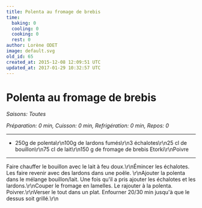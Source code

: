 ```yaml
---
title: Polenta au fromage de brebis
time:
  baking: 0
  cooling: 0
  cooking: 0
  rest: 0
author: Lorène ODET
image: default.svg
old_id: 65
created_at: 2015-12-08 12:09:51 UTC
updated_at: 2017-01-29 10:32:57 UTC
---
```


# Polenta au fromage de brebis

_Saisons: Toutes_

_Préparation: 0 min, Cuisson: 0 min, Refrigération: 0 min, Repos: 0_

---

- 250g de polenta\r\n100g de lardons fumés\r\n3 échalotes\r\n25 cl de bouillon\r\n75 cl de lait\r\n150 g de fromage de brebis Etorki\r\nPoivre

---

Faire chauffer le bouillon avec le lait à feu doux.\r\nÉmincer les échalotes. Les faire revenir avec des lardons dans une poêle. \r\nAjouter la polenta dans le mélange bouillon/lait. Une fois qu'il a pris ajouter les échalotes et les lardons.\r\nCouper le fromage en lamelles. Le rajouter à la polenta. Poivrer.\r\nVerser le tout dans un plat. Enfourner 20/30 min jusqu'à que le dessus soit grillé.\r\n
